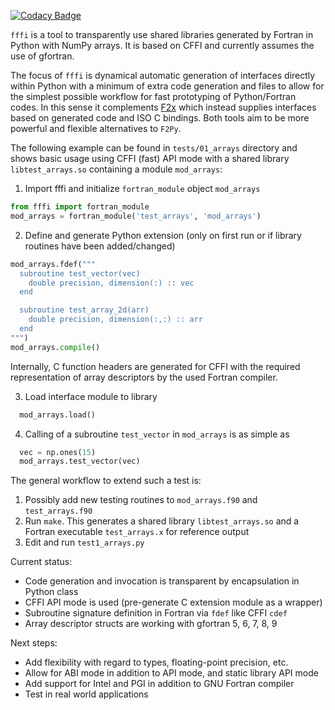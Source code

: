 [![Codacy Badge](https://api.codacy.com/project/badge/Coverage/1f01028dd9db4231b24eab75934a2231)](https://www.codacy.com/app/krystophny/fffi?utm_source=github.com&utm_medium=referral&utm_content=krystophny/fffi&utm_campaign=Badge_Coverage)

`fffi` is a tool to transparently use shared libraries generated by Fortran in
Python with NumPy arrays. It is based on CFFI and currently assumes the use of 
gfortran.

The focus of `fffi` is dynamical automatic generation of interfaces directly
within Python with a minimum of extra code generation and files to allow
for the simplest possible workflow for fast prototyping of Python/Fortran codes.
In this sense it complements [F2x](https://github.com/DLR-SC/F2x) which 
instead supplies interfaces based on generated code and ISO C bindings.
Both tools aim to be more powerful and flexible alternatives to `F2Py`.

The following example can be found in `tests/01_arrays` directory and shows
basic usage using CFFI (fast) API mode with a shared library
`libtest_arrays.so` containing a module `mod_arrays`:
1. Import fffi and initialize `fortran_module` object `mod_arrays`
```python
from fffi import fortran_module
mod_arrays = fortran_module('test_arrays', 'mod_arrays')
```

2. Define and generate Python extension
  (only on first run or if library routines have been added/changed)
```python
mod_arrays.fdef("""
  subroutine test_vector(vec)
    double precision, dimension(:) :: vec
  end

  subroutine test_array_2d(arr)
    double precision, dimension(:,:) :: arr
  end 
""")
mod_arrays.compile()
```
Internally, C function headers are generated for CFFI with the required
representation of array descriptors by the used Fortran compiler.

3. Load interface module to library
```python
  mod_arrays.load()
```
4. Calling of a subroutine `test_vector` in `mod_arrays` is as simple as
```python
  vec = np.ones(15)
  mod_arrays.test_vector(vec)
```

The general workflow to extend such a test is:

1. Possibly add new testing routines to `mod_arrays.f90` and `test_arrays.f90`
2. Run `make`. This generates a shared library `libtest_arrays.so` and
   a Fortran executable `test_arrays.x` for reference output
3. Edit and run `test1_arrays.py`

Current status:

* Code generation and invocation is transparent by encapsulation in Python class
* CFFI API mode is used (pre-generate C extension module as a wrapper)
* Subroutine signature definition in Fortran via `fdef` like CFFI `cdef`
* Array descriptor structs are working with gfortran 5, 6, 7, 8, 9

Next steps:

* Add flexibility with regard to types, floating-point precision, etc.
* Allow for ABI mode in addition to API mode, and static library API mode
* Add support for Intel and PGI in addition to GNU Fortran compiler
* Test in real world applications
